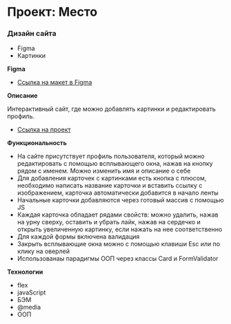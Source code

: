 # Проект: Место

### Дизайн сайта

* Figma
* Картинки

**Figma**

* [Ссылка на макет в Figma](https://www.figma.com/file/2cn9N9jSkmxD84oJik7xL7/JavaScript.-Sprint-4?node-id=0%3A1)

**Описание**

Интерактивный сайт, где можно добавлять картинки и редактировать профиль.
* [Ссылка на проект](https://liza-zhukova.github.io/mesto/)


**Функциональность**
* На сайте присутствует профиль пользователя, который можно редактировать с помощью всплывающего окна, нажав на кнопку рядом с именем. Можно изменить имя и описание о себе
* Для добавления карточек с картинками есть кнопка с плюсом, необходимо написать название карточки и вставить ссылку с изображением, карточка автоматически добавится в начало ленты
* Начальные карточки добавляются через готовый массив с помощью JS
* Каждая карточка обладает рядами свойств: можно удалить, нажав на урну сверху, оставить и убрать лайк, нажав на сердечко и открыть увеличенную картинку, если нажать на нее соответственно
* Для каждой формы включена валидация
* Закрыть всплывающие окна можно с помощью клавиши Esc или по клику на оверлей
* Использованаы парадигмы ООП через классы Card и FormValidator


**Технологии**
* flex
* javaScript
* БЭМ
* @media
* ООП
